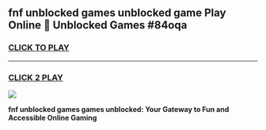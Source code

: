 
## fnf unblocked games unblocked game Play Online 👋 Unblocked Games #84oqa
<h3>
<a href="https://premium.freeplayer.one?title=fnf_unblocked_games&ref=21F">CLICK TO PLAY</a></h3>
<hr>

<h3>
<a href="https://premium.freeplayer.one?title=fnf_unblocked_games&ref=21F">CLICK 2 PLAY</a>
  
</h3>

<a href="https://premium.freeplayer.one?title=fnf_unblocked_games&ref=21F/"><img src="https://clearcache.store/games.png"></a>


**fnf unblocked games games unblocked: Your Gateway to Fun and Accessible Online Gaming**
